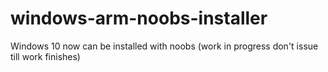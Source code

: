 # windows-arm-noobs-installer
Windows 10 now can be installed with noobs (work in progress don't issue till work finishes)
